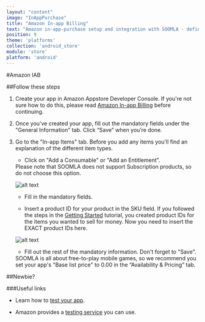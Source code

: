 ```yaml
---
layout: "content"
image: "InAppPurchase"
title: "Amazon In-app Billing"
text: "Amazon in-app-purchase setup and integration with SOOMLA - define your game's in-app products."
position: 9
theme: 'platforms'
collection: 'android_store'
module: 'store'
platform: 'android'
---
```


#Amazon IAB

##Follow these steps

 1. Create your app in Amazon Appstore Developer Console. If you're not sure how to do this, please read [Amazon In-app Billing](https://developer.amazon.com/public/support/submitting-your-app/tech-docs/submitting-your-app) before continuing.

 2. Once you’ve created your app, fill out the mandatory fields under the "General Information" tab. Click “Save” when you’re done.

 3. Go to the "In-app Items" tab. Before you add any items you'll find an explanation of the different item types.

    - Click on "Add a Consumable" or "Add an Entitlement".

    <div class="warning-box">Please note that SOOMLA does not support Subscription products, so do not choose this option.</div>

    ![alt text](/img/tutorial_img/amazon_iab/productTypes.png "Product Types")

    - Fill in the mandatory fields.

    - Insert a product ID for your product in the SKU field. If you followed the steps in the [Getting Started](/unity/store/Store_GettingStarted) tutorial, you created product IDs for the items you wanted to sell for money. Now you need to insert the EXACT product IDs here.

    ![alt text](/img/tutorial_img/amazon_iab/productIDs.png "Product IDs")

    - Fill out the rest of the mandatory information. Don't forget to "Save".

    <div class="info-box">SOOMLA is all about free-to-play mobile games, so we recommend you set your app's "Base list price" to 0.00 in the “Availability & Pricing” tab.</div>


##Newbie?

###Useful links

- Learn how to [test your app](https://developer.amazon.com/appsandservices/apis/earn/mobile-associates/docs/testing-your-app).

- Amazon provides a [testing service](https://developer.amazon.com/tya/welcome.html) you can use.
